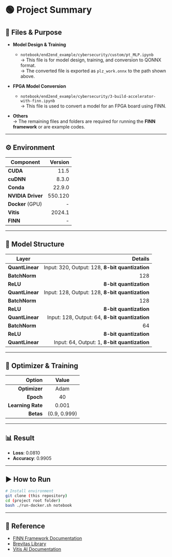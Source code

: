 # 🟢 Project Summary

## 📄 Files & Purpose

- **Model Design & Training**
  - `notebook/end2end_example/cybersecurity/custom/pt_MLP.ipynb`  
    → This file is for model design, training, and conversion to QONNX format.  
    → The converted file is exported as `plz_work.onnx` to the path shown above.

- **FPGA Model Conversion**
  - `notebook/end2end_example/cybersecurity/3-build-accelerator-with-finn.ipynb`  
    → This file is used to convert a model for an FPGA board using FINN.

- **Others**  
  → The remaining files and folders are required for running the **FINN framework** or are example codes.

---

## ⚙️ Environment

| Component        | Version   |
|------------------|---------:|
| **CUDA**        | 11.5     |
| **cuDNN**      | 8.3.0    |
| **Conda**      | 22.9.0   |
| **NVIDIA Driver** | 550.120  |
| **Docker** (GPU) | -        |
| **Vitis**      | 2024.1   |
| **FINN**       | -        |

---

## 🧩 Model Structure

| Layer                         | Details                             |
|-------------------------------|------------------------------------:|
| **QuantLinear**               | Input: 320, Output: 128, **8-bit quantization** |
| **BatchNorm**                 | 128                                |
| **ReLU**                      | **8-bit quantization**             |
| **QuantLinear**               | Input: 128, Output: 128, **8-bit quantization** |
| **BatchNorm**                 | 128                                |
| **ReLU**                      | **8-bit quantization**             |
| **QuantLinear**               | Input: 128, Output: 64, **8-bit quantization** |
| **BatchNorm**                 | 64                                 |
| **ReLU**                      | **8-bit quantization**             |
| **QuantLinear**               | Input: 64, Output: 1, **8-bit quantization** |

---

## 🚀 Optimizer & Training

| Option          | Value   |
|---------------:|:-------:|
| **Optimizer** | Adam    |
| **Epoch**    | 40      |
| **Learning Rate** | 0.001  |
| **Betas**    | (0.9, 0.999) |

---

## 📊 Result

- **Loss**: 0.0810  
- **Accuracy**: 0.9905

---

## ▶️ How to Run

```bash
# Install environment
git clone (this repository)
cd (project root folder)
bash ./run-docker.sh notebook
```

---

## 🔗 Reference

- [FINN Framework Documentation](https://xilinx.github.io/finn/)
- [Brevitas Library](https://github.com/Xilinx/brevitas)
- [Vitis AI Documentation](https://www.xilinx.com/products/design-tools/vitis/vitis-ai.html)

